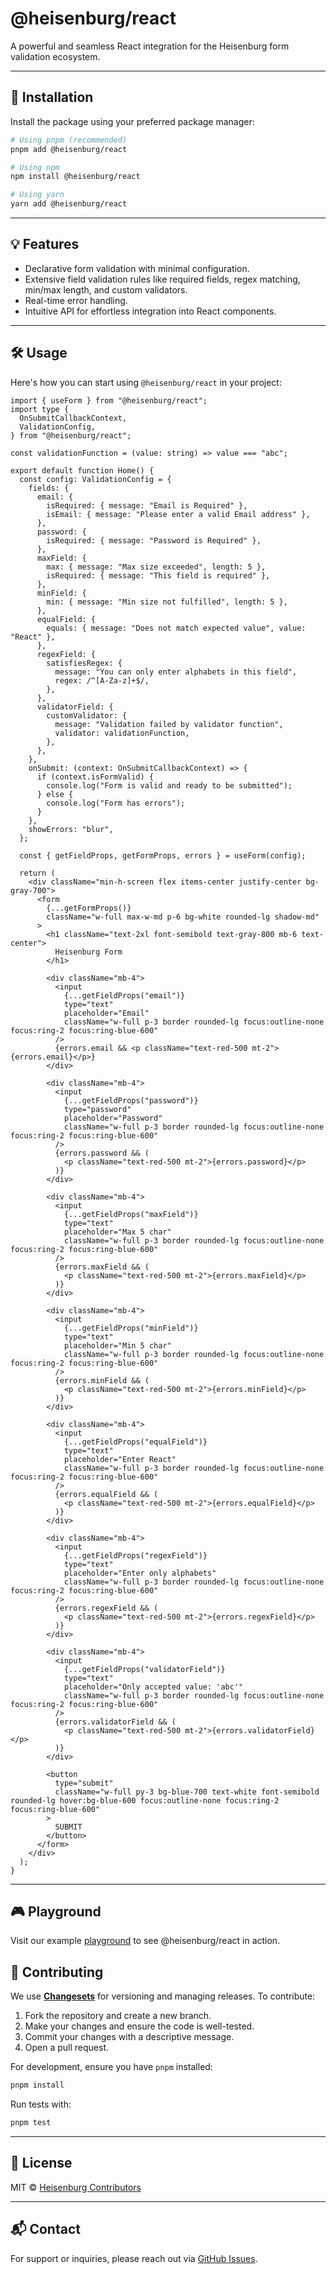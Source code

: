 # @heisenburg/react

A powerful and seamless React integration for the Heisenburg form validation ecosystem.

---

## 🚀 Installation

Install the package using your preferred package manager:

```bash
# Using pnpm (recommended)
pnpm add @heisenburg/react

# Using npm
npm install @heisenburg/react

# Using yarn
yarn add @heisenburg/react
```

---

## 💡 Features

- Declarative form validation with minimal configuration.
- Extensive field validation rules like required fields, regex matching, min/max length, and custom validators.
- Real-time error handling.
- Intuitive API for effortless integration into React components.

---

## 🛠️ Usage

Here's how you can start using `@heisenburg/react` in your project:

```tsx
import { useForm } from "@heisenburg/react";
import type {
  OnSubmitCallbackContext,
  ValidationConfig,
} from "@heisenburg/react";

const validationFunction = (value: string) => value === "abc";

export default function Home() {
  const config: ValidationConfig = {
    fields: {
      email: {
        isRequired: { message: "Email is Required" },
        isEmail: { message: "Please enter a valid Email address" },
      },
      password: {
        isRequired: { message: "Password is Required" },
      },
      maxField: {
        max: { message: "Max size exceeded", length: 5 },
        isRequired: { message: "This field is required" },
      },
      minField: {
        min: { message: "Min size not fulfilled", length: 5 },
      },
      equalField: {
        equals: { message: "Does not match expected value", value: "React" },
      },
      regexField: {
        satisfiesRegex: {
          message: "You can only enter alphabets in this field",
          regex: /^[A-Za-z]+$/,
        },
      },
      validatorField: {
        customValidator: {
          message: "Validation failed by validator function",
          validator: validationFunction,
        },
      },
    },
    onSubmit: (context: OnSubmitCallbackContext) => {
      if (context.isFormValid) {
        console.log("Form is valid and ready to be submitted");
      } else {
        console.log("Form has errors");
      }
    },
    showErrors: "blur",
  };

  const { getFieldProps, getFormProps, errors } = useForm(config);

  return (
    <div className="min-h-screen flex items-center justify-center bg-gray-700">
      <form
        {...getFormProps()}
        className="w-full max-w-md p-6 bg-white rounded-lg shadow-md"
      >
        <h1 className="text-2xl font-semibold text-gray-800 mb-6 text-center">
          Heisenburg Form
        </h1>

        <div className="mb-4">
          <input
            {...getFieldProps("email")}
            type="text"
            placeholder="Email"
            className="w-full p-3 border rounded-lg focus:outline-none focus:ring-2 focus:ring-blue-600"
          />
          {errors.email && <p className="text-red-500 mt-2">{errors.email}</p>}
        </div>

        <div className="mb-4">
          <input
            {...getFieldProps("password")}
            type="password"
            placeholder="Password"
            className="w-full p-3 border rounded-lg focus:outline-none focus:ring-2 focus:ring-blue-600"
          />
          {errors.password && (
            <p className="text-red-500 mt-2">{errors.password}</p>
          )}
        </div>

        <div className="mb-4">
          <input
            {...getFieldProps("maxField")}
            type="text"
            placeholder="Max 5 char"
            className="w-full p-3 border rounded-lg focus:outline-none focus:ring-2 focus:ring-blue-600"
          />
          {errors.maxField && (
            <p className="text-red-500 mt-2">{errors.maxField}</p>
          )}
        </div>

        <div className="mb-4">
          <input
            {...getFieldProps("minField")}
            type="text"
            placeholder="Min 5 char"
            className="w-full p-3 border rounded-lg focus:outline-none focus:ring-2 focus:ring-blue-600"
          />
          {errors.minField && (
            <p className="text-red-500 mt-2">{errors.minField}</p>
          )}
        </div>

        <div className="mb-4">
          <input
            {...getFieldProps("equalField")}
            type="text"
            placeholder="Enter React"
            className="w-full p-3 border rounded-lg focus:outline-none focus:ring-2 focus:ring-blue-600"
          />
          {errors.equalField && (
            <p className="text-red-500 mt-2">{errors.equalField}</p>
          )}
        </div>

        <div className="mb-4">
          <input
            {...getFieldProps("regexField")}
            type="text"
            placeholder="Enter only alphabets"
            className="w-full p-3 border rounded-lg focus:outline-none focus:ring-2 focus:ring-blue-600"
          />
          {errors.regexField && (
            <p className="text-red-500 mt-2">{errors.regexField}</p>
          )}
        </div>

        <div className="mb-4">
          <input
            {...getFieldProps("validatorField")}
            type="text"
            placeholder="Only accepted value: 'abc'"
            className="w-full p-3 border rounded-lg focus:outline-none focus:ring-2 focus:ring-blue-600"
          />
          {errors.validatorField && (
            <p className="text-red-500 mt-2">{errors.validatorField}</p>
          )}
        </div>

        <button
          type="submit"
          className="w-full py-3 bg-blue-700 text-white font-semibold rounded-lg hover:bg-blue-600 focus:outline-none focus:ring-2 focus:ring-blue-600"
        >
          SUBMIT
        </button>
      </form>
    </div>
  );
}
```

---

## 🎮 Playground

Visit our example [playground](https://heisenburg-react-playground.vercel.app) to see @heisenburg/react in action.

## 🧩 Contributing

We use **[Changesets](https://github.com/changesets/changesets)** for versioning and managing releases. To contribute:

1. Fork the repository and create a new branch.
2. Make your changes and ensure the code is well-tested.
3. Commit your changes with a descriptive message.
4. Open a pull request.

For development, ensure you have `pnpm` installed:

```bash
pnpm install
```

Run tests with:

```bash
pnpm test
```

---

## 📜 License

MIT © [Heisenburg Contributors](https://github.com/heisenburg/contributors)

---

## 📬 Contact

For support or inquiries, please reach out via [GitHub Issues](https://github.com/heisenburg/react/issues).
